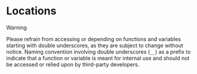 # Locations

> [!WARNING]
> Please refrain from accessing or depending on functions and variables starting with double underscores, as they are subject to change without notice.
> Naming convention involving double underscores (`__`) as a prefix to indicate that a function or variable is meant for internal use and should not be accessed or relied upon by third-party developers.
